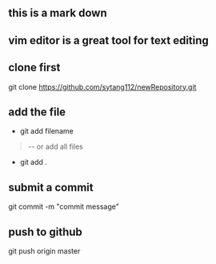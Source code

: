 ## this is a mark down

## vim editor is a great tool for text editing

## clone first
git clone https://github.com/sytang112/newRepository.git

## add the file 
* git add filename
>
> -- or add all files
>
* git add . 

## submit a commit
git commit -m "commit message"

## push to github
git push origin master
